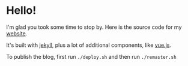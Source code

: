# Hello!

I'm glad you took some time to stop by.
Here is the source code for my [website](https://wingillis.github.io/).

It's built with [jekyll](https://jekyllrb.com/), plus a lot of additional components, like [vue.js](http://vuejs.org/v2/guide/).

To publish the blog, first run `./deploy.sh` and then run `./remaster.sh`
